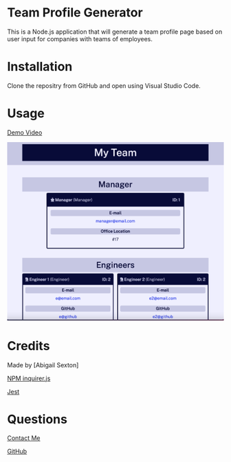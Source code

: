 # Team Profile Generator
    
This is a Node.js application that will generate a team profile page based on user input for companies with teams of employees.

# Installation

Clone the repositry from GitHub and open using Visual Studio Code.

# Usage 
[Demo Video](https://drive.google.com/file/d/1Qf0YSQjzZLPApt43ufOPn1-alUf1f8_g/view)

![alt text](./assets/images/SS1.png)

# Credits

Made by [Abigail Sexton]

[NPM inquirer.js](https://www.npmjs.com/package/inquirer)

[Jest](https://jestjs.io/)

# Questions

[Contact Me](abigail.c.sexton1@gmail.com)

[GitHub](https://github.com/abbycav7)